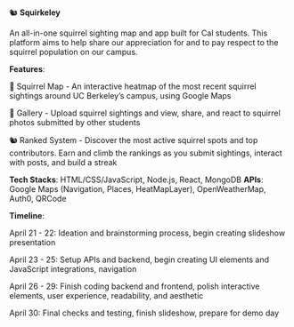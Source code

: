 🐿️ **Squirkeley**

An all-in-one squirrel sighting map and app built for Cal students. This platform aims to help share our appreciation for and to pay respect to the squirrel population on our campus.


**Features**:

🥜 Squirrel Map - An interactive heatmap of the most recent squirrel sightings around UC Berkeley’s campus, using Google Maps

🐻 Gallery - Upload squirrel sightings and view, share, and react to squirrel photos submitted by other students

🐿 Ranked System - Discover the most active squirrel spots and top contributors. Earn and climb the rankings as you submit sightings, interact with posts, and build a streak


**Tech Stacks**: HTML/CSS/JavaScript, Node.js, React, MongoDB
**APIs**: Google Maps (Navigation, Places, HeatMapLayer), OpenWeatherMap, Auth0, QRCode


**Timeline**:

April 21 - 22: Ideation and brainstorming process, begin creating slideshow presentation

April 23 - 25: Setup APIs and backend, begin creating UI elements and JavaScript integrations, navigation

April 26 - 29: Finish coding backend and frontend, polish interactive elements, user experience, readability, and aesthetic

April 30: Final checks and testing, finish slideshow, prepare for demo day

